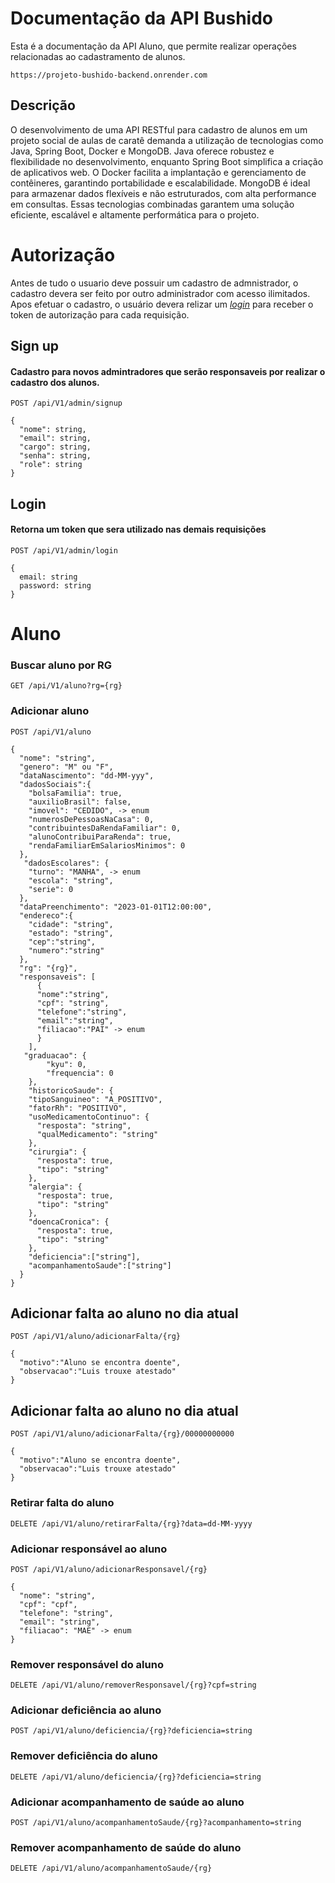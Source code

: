 # Documentação da API Bushido

Esta é a documentação da API Aluno, que permite realizar operações relacionadas ao cadastramento de alunos.

```http 
https://projeto-bushido-backend.onrender.com
```

## Descrição

O desenvolvimento de uma API RESTful para cadastro de alunos em um projeto social de aulas de caratê demanda a utilização de tecnologias como Java, Spring Boot, Docker e MongoDB. Java oferece robustez e flexibilidade no desenvolvimento, enquanto Spring Boot simplifica a criação de aplicativos web. O Docker facilita a implantação e gerenciamento de contêineres, garantindo portabilidade e escalabilidade. MongoDB é ideal para armazenar dados flexíveis e não estruturados, com alta performance em consultas. Essas tecnologias combinadas garantem uma solução eficiente, escalável e altamente performática para o projeto.

# Autorização

Antes de tudo o usuario deve possuir um cadastro de admnistrador, o cadastro devera ser feito por outro administrador com acesso ilimitados. Apos efetuar o cadastro, o usuário devera relizar um _[login](#login)_ para receber o token de autorização para cada requisição.

## Sign up

#### Cadastro para novos admintradores que serão responsaveis por realizar o cadastro dos alunos.

```http
POST /api/V1/admin/signup
```

```body
{
  "nome": string,
  "email": string,
  "cargo": string,
  "senha": string,
  "role": string
}
```

## Login

#### Retorna um token que sera utilizado nas demais requisições


```http
POST /api/V1/admin/login
```

```body
{
  email: string
  password: string
}
```


# Aluno

### Buscar aluno por RG

```http
GET /api/V1/aluno?rg={rg}
```

### Adicionar aluno

```http
POST /api/V1/aluno
```

```body
{
  "nome": "string",
  "genero": "M" ou "F",
  "dataNascimento": "dd-MM-yyy",
  "dadosSociais":{
    "bolsaFamilia": true,
    "auxilioBrasil": false,
    "imovel": "CEDIDO", -> enum
    "numerosDePessoasNaCasa": 0,
    "contribuintesDaRendaFamiliar": 0,
    "alunoContribuiParaRenda": true,
    "rendaFamiliarEmSalariosMinimos": 0
  },
   "dadosEscolares": {
    "turno": "MANHA", -> enum
    "escola": "string",
    "serie": 0
  },
  "dataPreenchimento": "2023-01-01T12:00:00",
  "endereco":{
    "cidade": "string",
    "estado": "string",
    "cep":"string",
    "numero":"string"
  },
  "rg": "{rg}",
  "responsaveis": [
      {
      "nome":"string",
      "cpf": "string",
      "telefone":"string",
      "email":"string",
      "filiacao":"PAI" -> enum
      }
    ],
   "graduacao": {
        "kyu": 0,
        "frequencia": 0
    },
    "historicoSaude": {
    "tipoSanguineo": "A_POSITIVO",
    "fatorRh": "POSITIVO",
    "usoMedicamentoContinuo": {
      "resposta": "string",
      "qualMedicamento": "string"
    },
    "cirurgia": {
      "resposta": true,
      "tipo": "string"
    },
    "alergia": {
      "resposta": true,
      "tipo": "string"
    },
    "doencaCronica": {
      "resposta": true,
      "tipo": "string"
    },
    "deficiencia":["string"],
    "acompanhamentoSaude":["string"]
  }
}
```

## Adicionar falta ao aluno no dia atual

```http
POST /api/V1/aluno/adicionarFalta/{rg}
```

```body
{
  "motivo":"Aluno se encontra doente",
  "observacao":"Luis trouxe atestado"
}
```

## Adicionar falta ao aluno no dia atual

```http
POST /api/V1/aluno/adicionarFalta/{rg}/00000000000
```

```body
{
  "motivo":"Aluno se encontra doente",
  "observacao":"Luis trouxe atestado"
}
```

### Retirar falta do aluno

```http
DELETE /api/V1/aluno/retirarFalta/{rg}?data=dd-MM-yyyy
```

### Adicionar responsável ao aluno

```http
POST /api/V1/aluno/adicionarResponsavel/{rg}
```

```body
{
  "nome": "string",
  "cpf": "cpf",
  "telefone": "string",
  "email": "string",
  "filiacao": "MAE" -> enum
}
```

### Remover responsável do aluno

```http
DELETE /api/V1/aluno/removerResponsavel/{rg}?cpf=string
```

### Adicionar deficiência ao aluno

```http
POST /api/V1/aluno/deficiencia/{rg}?deficiencia=string
```

### Remover deficiência do aluno

```http
DELETE /api/V1/aluno/deficiencia/{rg}?deficiencia=string
```

### Adicionar acompanhamento de saúde ao aluno

```http
POST /api/V1/aluno/acompanhamentoSaude/{rg}?acompanhamento=string
```

### Remover acompanhamento de saúde do aluno

```http
DELETE /api/V1/aluno/acompanhamentoSaude/{rg}
```
